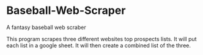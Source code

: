 # Baseball-Web-Scraper
A fantasy baseball web scraber

This program scrapes three different websites top prospects lists. It will put each list in a google sheet.
It will then create a combined list of the three. 
